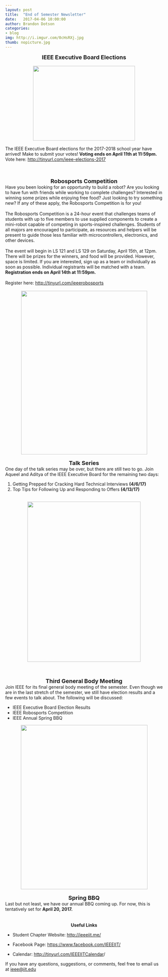 ```yaml
---
layout: post
title:  "End of Semester Newsletter"
date:   2017-04-06 10:00:00
author: Brandon Dotson
categories: 
- blog
img: http://i.imgur.com/0cHsRXj.jpg
thumb: nopicture.jpg
---
```


<!--more-->
<center><span style="font-size:18px"><strong>IEEE Executive Board Elections</strong></span></center>
&nbsp;

<center><img height="239" src="http://i.imgur.com/jzS6g4N.jpg" width="326" /></center>
<br />
The IEEE Executive Board elections for the 2017-2018 school year have arrived! Make to submit your votes! <strong>Voting ends on April 11th at 11:59pm. </strong>Vote here: <a href="http://tinyurl.com/ieee-elections-2017" target="_blank">http://tinyurl.com/ieee-elections-2017</a><br />
&nbsp;

<div id="success">&nbsp;</div>
&nbsp;

<center><strong><span style="font-size:18px">Robosports Competition</span></strong></center>
Have you been looking for an opportunity to build a robot? Are you looking to have fun with friends while working to complete challenges? Interested in winning some prizes while enjoying free food? Just looking to try something new? If any of these apply, the Robosports Competition is for you!<br />
<br />
The Robosports Competition is a 24-hour event that challenges teams of students with up to five members to use supplied components to create a mini-robot capable of competing in sports-inspired challenges. Students of all majors are encouraged to participate, as resources and helpers will be present to guide those less familiar with microcontrollers, electronics, and other devices.<br />
<br />
The event will begin in LS 121 and LS 129 on Saturday, April 15th, at 12pm. There will be prizes for the winners, and food will be provided. However, space is limited. If you are interested, sign up as a team or individually as soon as possible. Individual registrants will be matched with a team.<strong> Registration ends on April 14th at 11:59pm. </strong><br />
<br />
Register here: <a href="http://tinyurl.com/ieeerobosports " target="_blank">http://tinyurl.com/ieeerobosports </a><br />
&nbsp;
<center><img data-file-id="3583277" height="523" src="https://gallery.mailchimp.com/8f0638c241465fc4dfa51a387/images/53ccdf61-c60b-4908-ac78-4220cb35f27d.jpg" style="border: 0px none; margin: 0px;" width="403" /></center>
&nbsp;

<center><span style="font-size:18px"><strong>Talk Series</strong></span></center>
One day of the talk series may be over, but there are still two to go. Join Aqueel and Aditya of the IEEE Executive Board for the remaining two days:

<ol>
	<li>Getting Prepped for Cracking Hard Technical Interviews <strong>(4/6/17)</strong></li>
	<li>Top Tips for Following Up and Responding to Offers <strong>(4/13/17)&nbsp;</strong></li>
</ol>
&nbsp;

<center><img data-file-id="3569858" height="512" src="https://gallery.mailchimp.com/8f0638c241465fc4dfa51a387/images/32cc16d9-de6f-46a5-aeab-15bfcc6bdee9.jpg" style="border: 0px  ; width: 362px; height: 512px; margin: 0px;" width="362" /></center>
<br />
<br />
&nbsp;
<center><span style="font-size:18px"><strong>Third General Body Meeting</strong></span></center>
Join IEEE for its final general body meeting of the semester. Even though we are in the last stretch of the semester, we still have election results and a few events to talk about. The following will be discussed:

<ul>
	<li>IEEE Executive Board Election Results</li>
	<li>IEEE Robosports Competition</li>
	<li>IEEE Annual Spring BBQ</li>
</ul>

<center><img data-file-id="3583217" height="525" src="https://gallery.mailchimp.com/8f0638c241465fc4dfa51a387/images/b6a95415-cabb-4781-8958-38b1ec85fe45.jpg" style="border: 0px none; margin: 0px;" width="405" /></center>
&nbsp;

<center><span style="font-size:18px"><strong>Spring BBQ</strong></span></center>
Last but not least, we have our annual BBQ coming up. For now, this is tentatively set for <strong>April 20, 2017.</strong><br />
<br />
&nbsp;
<center><span style="font-size:14px"><strong>Useful Links</strong></span></center>

<ul id="docs-internal-guid-7a5d224c-438a-5aa0-7a99-78132fd1782b">
	<li dir="ltr">
	<p dir="ltr">Student Chapter Website: <a href="http://ieeeiit.me/">http://ieeeiit.me/</a></p>
	</li>
	<li dir="ltr">
	<p dir="ltr">Facebook Page: <a href="https://www.facebook.com/IEEEIIT/">https://www.facebook.com/IEEEIIT/</a></p>
	</li>
	<li dir="ltr">
	<p dir="ltr">Calendar: <a href="http://tinyurl.com/IEEEIITCalendar">http://tinyurl.com/IEEEIITCalendar</a>/</p>
	</li>
</ul>
If you have any questions, suggestions, or comments, feel free to email us at <a href="mailto:ieee@iit.edu" target="_blank">ieee@iit.edu</a>
